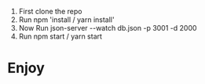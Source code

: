 1. First clone the repo
2. Run npm 'install / yarn install'
3. Now Run json-server --watch db.json -p 3001 -d 2000
4. Run npm start / yarn start

# Enjoy #
